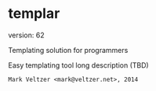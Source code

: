 templar
=======

version: 62

Templating solution for programmers

Easy templating tool long description (TBD)

	Mark Veltzer <mark@veltzer.net>, 2014
